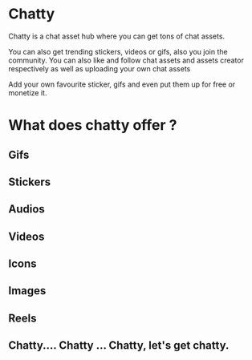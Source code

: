 # Chatty

Chatty is a chat asset hub where you can get tons of chat assets.

You can also get trending stickers, videos or gifs, also you join the community. You can also like and follow chat assets and assets creator respectively as well as uploading your own chat assets

Add your own favourite sticker, gifs and even put them up for free or monetize it.

# What does chatty offer ?
## Gifs
## Stickers
## Audios
## Videos
## Icons
## Images
## Reels

## Chatty.... Chatty ... Chatty, let's get chatty.


